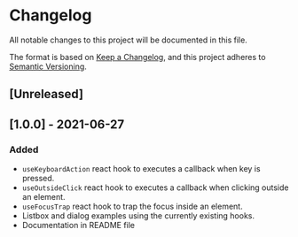 # Changelog
All notable changes to this project will be documented in this file.

The format is based on [Keep a Changelog](https://keepachangelog.com/en/1.0.0/),
and this project adheres to [Semantic Versioning](https://semver.org/spec/v2.0.0.html).

## [Unreleased]

## [1.0.0] - 2021-06-27
### Added
- `useKeyboardAction` react hook to executes a callback when key is pressed.
- `useOutsideClick` react hook to executes a callback when clicking outside an element.
- `useFocusTrap` react hook to trap the focus inside an element.
- Listbox and dialog examples using the currently existing hooks.
- Documentation in README file 